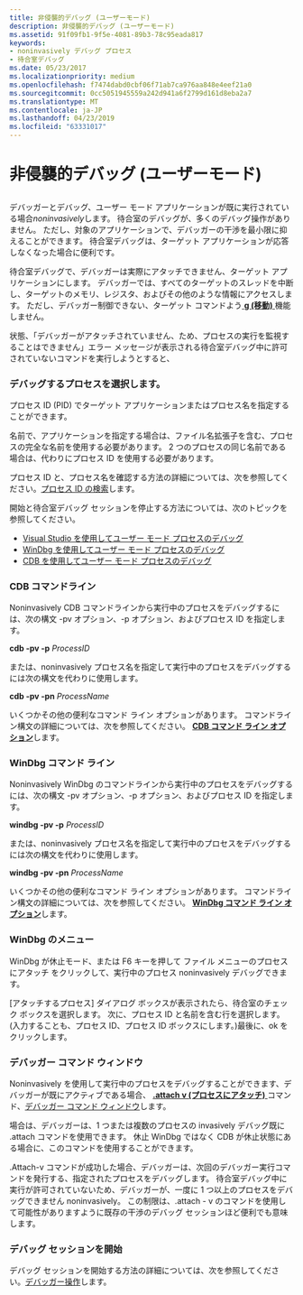 ```yaml
---
title: 非侵襲的デバッグ (ユーザーモード)
description: 非侵襲的デバッグ (ユーザーモード)
ms.assetid: 91f09fb1-9f5e-4081-89b3-78c95eada817
keywords:
- noninvasively デバッグ プロセス
- 待合室デバッグ
ms.date: 05/23/2017
ms.localizationpriority: medium
ms.openlocfilehash: f7474dabd0cbf06f71ab7ca976aa848e4eef21a0
ms.sourcegitcommit: 0cc5051945559a242d941a6f2799d161d8eba2a7
ms.translationtype: MT
ms.contentlocale: ja-JP
ms.lasthandoff: 04/23/2019
ms.locfileid: "63331017"
---
```

# <a name="noninvasive-debugging-user-mode"></a>非侵襲的デバッグ (ユーザーモード)


## <span id="ddk_noninvasive_debugging_user_mode__dbg"></span><span id="DDK_NONINVASIVE_DEBUGGING_USER_MODE__DBG"></span>


デバッガーとデバッグ、ユーザー モード アプリケーションが既に実行されている場合*noninvasively*します。 待合室のデバッグが、多くのデバッグ操作がありません。 ただし、対象のアプリケーションで、デバッガーの干渉を最小限に抑えることができます。 待合室デバッグは、ターゲット アプリケーションが応答しなくなった場合に便利です。

待合室デバッグで、デバッガーは実際にアタッチできません、ターゲット アプリケーションにします。 デバッガーでは、すべてのターゲットのスレッドを中断し、ターゲットのメモリ、レジスタ、およびその他のような情報にアクセスします。 ただし、デバッガー制御できない、ターゲット コマンドよう[ **g (移動)** ](g--go-.md)機能しません。

状態、「デバッガーがアタッチされていません、ため、プロセスの実行を監視することはできません」エラー メッセージが表示される待合室デバッグ中に許可されていないコマンドを実行しようとすると、

### <a name="span-idselectingtheprocesstodebugspanspan-idselectingtheprocesstodebugspanselecting-the-process-to-debug"></a><span id="selecting_the_process_to_debug"></span><span id="SELECTING_THE_PROCESS_TO_DEBUG"></span>デバッグするプロセスを選択します。

プロセス ID (PID) でターゲット アプリケーションまたはプロセス名を指定することができます。

名前で、アプリケーションを指定する場合は、ファイル名拡張子を含む、プロセスの完全な名前を使用する必要があります。 2 つのプロセスの同じ名前である場合は、代わりにプロセス ID を使用する必要があります。

プロセス ID と、プロセス名を確認する方法の詳細については、次を参照してください。[プロセス ID の検索](finding-the-process-id.md)します。

開始と待合室デバッグ セッションを停止する方法については、次のトピックを参照してください。

-   [Visual Studio を使用してユーザー モード プロセスのデバッグ](debugging-a-user-mode-process-using-visual-studio.md)
-   [WinDbg を使用してユーザー モード プロセスのデバッグ](debugging-a-user-mode-process-using-windbg.md)
-   [CDB を使用してユーザー モード プロセスのデバッグ](debugging-a-user-mode-process-using-cdb.md)

### <a name="span-idcdbcommandlinespanspan-idcdbcommandlinespancdb-command-line"></a><span id="cdb_command_line"></span><span id="CDB_COMMAND_LINE"></span>CDB コマンドライン

Noninvasively CDB コマンドラインから実行中のプロセスをデバッグするには、次の構文 -pv オプション、-p オプション、およびプロセス ID を指定します。

**cdb -pv -p** *ProcessID*

または、noninvasively プロセス名を指定して実行中のプロセスをデバッグするには次の構文を代わりに使用します。

**cdb -pv -pn** *ProcessName*

いくつかその他の便利なコマンド ライン オプションがあります。 コマンドライン構文の詳細については、次を参照してください。 [ **CDB コマンド ライン オプション**](cdb-command-line-options.md)します。

### <a name="span-idwindbgcommandlinespanspan-idwindbgcommandlinespanwindbg-command-line"></a><span id="windbg_command_line"></span><span id="WINDBG_COMMAND_LINE"></span>WinDbg コマンド ライン

Noninvasively WinDbg のコマンドラインから実行中のプロセスをデバッグするには、次の構文 -pv オプション、-p オプション、およびプロセス ID を指定します。

**windbg -pv -p** *ProcessID*

または、noninvasively プロセス名を指定して実行中のプロセスをデバッグするには次の構文を代わりに使用します。

**windbg -pv -pn** *ProcessName*

いくつかその他の便利なコマンド ライン オプションがあります。 コマンドライン構文の詳細については、次を参照してください。 [ **WinDbg コマンド ライン オプション**](windbg-command-line-options.md)します。

### <a name="span-idwindbgmenuspanspan-idwindbgmenuspanwindbg-menu"></a><span id="windbg_menu"></span><span id="WINDBG_MENU"></span>WinDbg のメニュー

WinDbg が休止モード、または F6 キーを押して ファイル メニューのプロセスにアタッチ をクリックして、実行中のプロセス noninvasively デバッグできます。

[アタッチするプロセス] ダイアログ ボックスが表示されたら、待合室のチェック ボックスを選択します。 次に、プロセス ID と名前を含む行を選択します。 (入力することも、プロセス ID、プロセス ID ボックスにします。)最後に、ok をクリックします。

### <a name="span-iddebuggercommandwindowspanspan-iddebuggercommandwindowspandebugger-command-window"></a><span id="debugger_command_window"></span><span id="DEBUGGER_COMMAND_WINDOW"></span>デバッガー コマンド ウィンドウ

Noninvasively を使用して実行中のプロセスをデバッグすることができます、デバッガーが既にアクティブである場合、 [ **.attach v (プロセスにアタッチ)** ](-attach--attach-to-process-.md)コマンド、[デバッガー コマンド ウィンドウ](the-debugger-command-window.md)します。

場合は、デバッガーは、1 つまたは複数のプロセスの invasively デバッグ既に .attach コマンドを使用できます。 休止 WinDbg ではなく CDB が休止状態にある場合に、このコマンドを使用することができます。

.Attach-v コマンドが成功した場合、デバッガーは、次回のデバッガー実行コマンドを発行する、指定されたプロセスをデバッグします。 待合室デバッグ中に実行が許可されていないため、デバッガーが、一度に 1 つ以上のプロセスをデバッグできません noninvasively。 この制限は、.attach - v のコマンドを使用して可能性がありますように既存の干渉のデバッグ セッションほど便利でも意味します。

### <a name="span-idbeginningthedebuggingsessionspanspan-idbeginningthedebuggingsessionspanbeginning-the-debugging-session"></a><span id="beginning_the_debugging_session"></span><span id="BEGINNING_THE_DEBUGGING_SESSION"></span>デバッグ セッションを開始

デバッグ セッションを開始する方法の詳細については、次を参照してください。[デバッガー操作](debugger-operation-win8.md)します。

 

 





